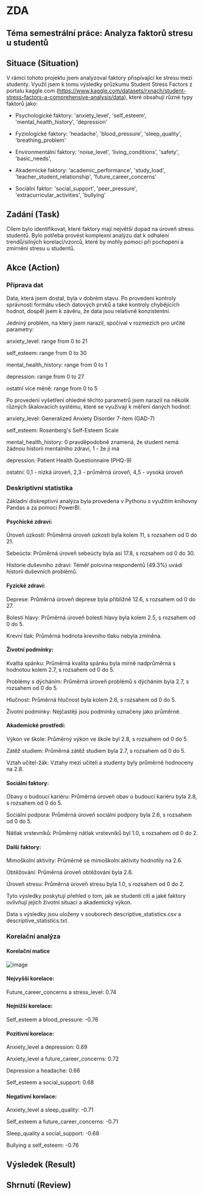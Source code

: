 # ZDA

## Téma semestrální práce: Analyza faktorů stresu u studentů

## Situace (Situation)

V rámci tohoto projektu jsem analyzoval faktory přispívající ke stresu mezi studenty. Využil jsem k tomu výsledky průzkumu Student Stress Factors z portalu kaggle.com (https://www.kaggle.com/datasets/rxnach/student-stress-factors-a-comprehensive-analysis/data), které obsahují různé typy faktorů jako:

- Psychologické faktory: 'anxiety_level', 'self_esteem', 'mental_health_history', 'depression'

- Fyziologické faktory: 'headache', 'blood_pressure', 'sleep_quality', 'breathing_problem'

- Environmentální faktory: 'noise_level', 'living_conditions', 'safety', 'basic_needs',

- Akademické faktory: 'academic_performance', 'study_load', 'teacher_student_relationship', 'future_career_concerns'

- Sociální faktor: 'social_support', 'peer_pressure', 'extracurricular_activities', 'bullying'

## Zadání (Task)

Cílem bylo identifikovat, které faktory mají největší dopad na úroveň stresu studentů. Bylo potřeba provést komplexní analýzu dat k odhalení trendů/silných korelací/vzorců, které by mohly pomoci při pochopení a zmírnění stresu u studentů.

## Akce (Action)

### Příprava dat

Data, která jsem dostal, byla v dobrém stavu. Po provedení kontroly správnosti formátu všech datových prvků a také kontroly chybějících hodnot, dospěl jsem k závěru, že data jsou relativně konzistentní.

Jedniný problém, na který jsem narazil, spočíval v rozmezích pro určité parametry:

anxiety_level: range from 0 to 21

self_esteem: range from 0 to 30

mental_health_history: range from 0 to 1

depression: range from 0 to 27

ostatní více méně: range from 0 to 5

Po provedení vyšetření ohledně těchto parametrů jsem narazil na několik různých škalovacích systému, které se využívají k měření daných hodnot:

anxiety_level: Generalized Anxiety Disorder 7-item (GAD-7)

self_esteem: Rosenberg's Self-Esteem Scale

mental_health_history: 0 pravděpodobně znamená, že student nemá žádnou historii mentalního zdraví, 1 - že ji má

depression: Patient Health Questionnaire (PHQ-9)

ostatní: 0,1 - nizká úroveň, 2,3 - průměrná úroveň, 4,5 - vysoká úroveň

### Deskriptivní statistika
Základní diskreptivní analýza byla provedena v Pythonu s využitím knihovny Pandas a za pomoci PowerBI.

#### Psychické zdraví:

Úroveň úzkosti: Průměrná úroveň úzkosti byla kolem 11, s rozsahem od 0 do 21.

Sebeúcta: Průměrná úroveň sebeúcty byla asi 17.8, s rozsahem od 0 do 30.

Historie duševního zdraví: Téměř polovina respondentů (49.3%) uvádí historii duševních problémů.

#### Fyzické zdraví:

Deprese: Průměrná úroveň deprese byla přibližně 12.6, s rozsahem od 0 do 27.

Bolesti hlavy: Průměrná úroveň bolesti hlavy byla kolem 2.5, s rozsahem od 0 do 5.

Krevní tlak: Průměrná hodnota krevního tlaku nebyla zmíněna.

#### Životní podmínky:

Kvalita spánku: Průměrná kvalita spánku byla mírně nadprůměrná s hodnotou kolem 2.7, s rozsahem od 0 do 5.

Problémy s dýcháním: Průměrná úroveň problémů s dýcháním byla 2.7, s rozsahem od 0 do 5.

Hlučnost: Průměrná hlučnost byla kolem 2.6, s rozsahem od 0 do 5.

Životní podmínky: Nejčastěji jsou podmínky označeny jako průměrné.

#### Akademické prostředí:

Výkon ve škole: Průměrný výkon ve škole byl 2.8, s rozsahem od 0 do 5.

Zátěž studiem: Průměrná zátěž studiem byla 2.7, s rozsahem od 0 do 5.

Vztah učitel-žák: Vztahy mezi učiteli a studenty byly průměrně hodnoceny na 2.8.

#### Sociální faktory:

Obavy o budoucí kariéru: Průměrná úroveň obav o budoucí kariéru byla 2.8, s rozsahem od 0 do 5.

Sociální podpora: Průměrná úroveň sociální podpory byla 2.6, s rozsahem od 0 do 5.

Nátlak vrstevníků: Průměrný nátlak vrstevníků byl 1.0, s rozsahem od 0 do 2.

#### Další faktory:

Mimoškolní aktivity: Průměrně se mimoškolní aktivity hodnotily na 2.6.

Obtěžování: Průměrná úroveň obtěžování byla 2.6.

Úroveň stresu: Průměrná úroveň stresu byla 1.0, s rozsahem od 0 do 2.

Tyto výsledky poskytují přehled o tom, jak se studenti cítí a jaké faktory ovlivňují jejich životní situaci a akademický výkon.

Data s výsledky jsou uloženy v souborech descriptive_statistics.csv a descriptive_statistics.txt.

### Korelační analýza

#### Korelační matice
![image](https://github.com/mamaegeo/ZDA/assets/135848732/9e619b53-c9ee-47c4-a0e2-9d4057504fe5)

#### Nejvyšší korelace:

Future_career_concerns a stress_level: 0.74

#### Nejnižší korelace:

Self_esteem a blood_pressure: -0.76

#### Pozitivní korelace:

Anxiety_level a depression: 0.69

Anxiety_level a future_career_concerns: 0.72

Depression a headache: 0.66

Self_esteem a social_support: 0.68

#### Negativní korelace:

Anxiety_level a sleep_quality: -0.71

Self_esteem a future_career_concerns: -0.71

Sleep_quality a social_support: -0.68

Bullying a self_esteem: -0.76

## Výsledek (Result)

## Shrnutí (Review)
